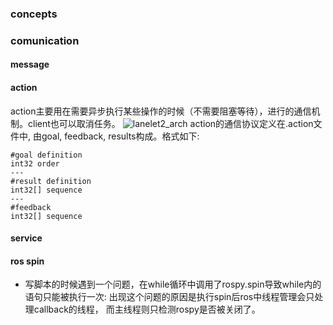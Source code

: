 ### concepts

### comunication
#### message
#### action
action主要用在需要异步执行某些操作的时候（不需要阻塞等待），进行的通信机制。client也可以取消任务。
![lanelet2_arch](ros_action_arch.png)
action的通信协议定义在.action文件中, 由goal, feedback, results构成。格式如下:
```.action
#goal definition
int32 order
---
#result definition
int32[] sequence
---
#feedback
int32[] sequence
```

#### service

#### ros spin
- 写脚本的时候遇到一个问题，在while循环中调用了rospy.spin导致while内的语句只能被执行一次:
	出现这个问题的原因是执行spin后ros中线程管理会只处理callback的线程， 而主线程则只检测rospy是否被关闭了。
